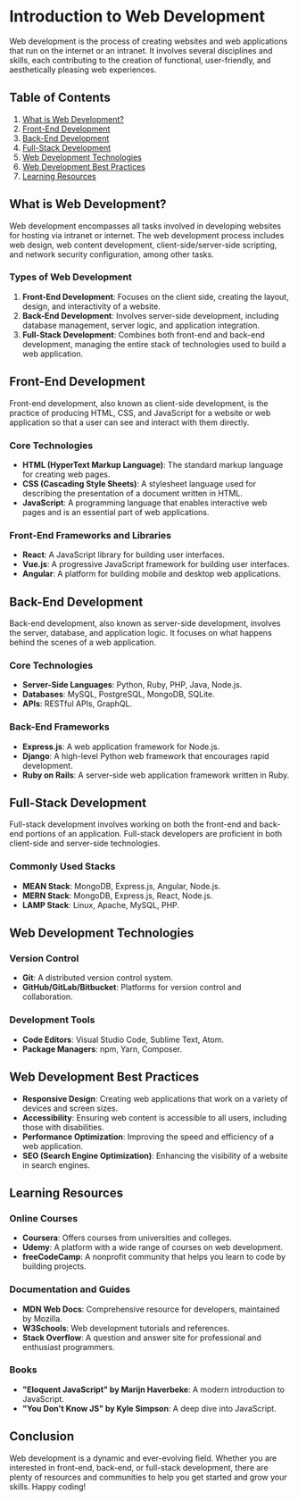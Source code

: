 # Introduction to Web Development

Web development is the process of creating websites and web applications that run on the internet or an intranet. It involves several disciplines and skills, each contributing to the creation of functional, user-friendly, and aesthetically pleasing web experiences. 

## Table of Contents

1. [What is Web Development?](#what-is-web-development)
2. [Front-End Development](#front-end-development)
3. [Back-End Development](#back-end-development)
4. [Full-Stack Development](#full-stack-development)
5. [Web Development Technologies](#web-development-technologies)
6. [Web Development Best Practices](#web-development-best-practices)
7. [Learning Resources](#learning-resources)

## What is Web Development?

Web development encompasses all tasks involved in developing websites for hosting via intranet or internet. The web development process includes web design, web content development, client-side/server-side scripting, and network security configuration, among other tasks. 

### Types of Web Development

1. **Front-End Development**: Focuses on the client side, creating the layout, design, and interactivity of a website.
2. **Back-End Development**: Involves server-side development, including database management, server logic, and application integration.
3. **Full-Stack Development**: Combines both front-end and back-end development, managing the entire stack of technologies used to build a web application.

## Front-End Development

Front-end development, also known as client-side development, is the practice of producing HTML, CSS, and JavaScript for a website or web application so that a user can see and interact with them directly. 

### Core Technologies

- **HTML (HyperText Markup Language)**: The standard markup language for creating web pages.
- **CSS (Cascading Style Sheets)**: A stylesheet language used for describing the presentation of a document written in HTML.
- **JavaScript**: A programming language that enables interactive web pages and is an essential part of web applications.

### Front-End Frameworks and Libraries

- **React**: A JavaScript library for building user interfaces.
- **Vue.js**: A progressive JavaScript framework for building user interfaces.
- **Angular**: A platform for building mobile and desktop web applications.

## Back-End Development

Back-end development, also known as server-side development, involves the server, database, and application logic. It focuses on what happens behind the scenes of a web application.

### Core Technologies

- **Server-Side Languages**: Python, Ruby, PHP, Java, Node.js.
- **Databases**: MySQL, PostgreSQL, MongoDB, SQLite.
- **APIs**: RESTful APIs, GraphQL.

### Back-End Frameworks

- **Express.js**: A web application framework for Node.js.
- **Django**: A high-level Python web framework that encourages rapid development.
- **Ruby on Rails**: A server-side web application framework written in Ruby.

## Full-Stack Development

Full-stack development involves working on both the front-end and back-end portions of an application. Full-stack developers are proficient in both client-side and server-side technologies.

### Commonly Used Stacks

- **MEAN Stack**: MongoDB, Express.js, Angular, Node.js.
- **MERN Stack**: MongoDB, Express.js, React, Node.js.
- **LAMP Stack**: Linux, Apache, MySQL, PHP.

## Web Development Technologies

### Version Control

- **Git**: A distributed version control system.
- **GitHub/GitLab/Bitbucket**: Platforms for version control and collaboration.

### Development Tools

- **Code Editors**: Visual Studio Code, Sublime Text, Atom.
- **Package Managers**: npm, Yarn, Composer.

## Web Development Best Practices

- **Responsive Design**: Creating web applications that work on a variety of devices and screen sizes.
- **Accessibility**: Ensuring web content is accessible to all users, including those with disabilities.
- **Performance Optimization**: Improving the speed and efficiency of a web application.
- **SEO (Search Engine Optimization)**: Enhancing the visibility of a website in search engines.

## Learning Resources

### Online Courses

- **Coursera**: Offers courses from universities and colleges.
- **Udemy**: A platform with a wide range of courses on web development.
- **freeCodeCamp**: A nonprofit community that helps you learn to code by building projects.

### Documentation and Guides

- **MDN Web Docs**: Comprehensive resource for developers, maintained by Mozilla.
- **W3Schools**: Web development tutorials and references.
- **Stack Overflow**: A question and answer site for professional and enthusiast programmers.

### Books

- **"Eloquent JavaScript" by Marijn Haverbeke**: A modern introduction to JavaScript.
- **"You Don't Know JS" by Kyle Simpson**: A deep dive into JavaScript.

## Conclusion

Web development is a dynamic and ever-evolving field. Whether you are interested in front-end, back-end, or full-stack development, there are plenty of resources and communities to help you get started and grow your skills. Happy coding!
